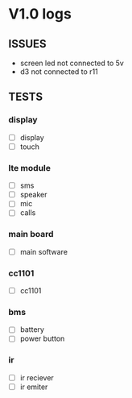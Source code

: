 # V1.0 logs

## ISSUES
- screen led not connected to 5v
- d3 not connected to r11

## TESTS
### display
- [ ] display
- [ ] touch
### lte module
- [ ] sms
- [ ] speaker
- [ ] mic
- [ ] calls
### main board
- [ ] main software
### cc1101
- [ ] cc1101
### bms
- [ ] battery
- [ ] power button
### ir 
- [ ] ir reciever
- [ ] ir emiter
